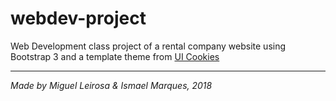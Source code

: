 # webdev-project
Web Development class project of a rental company website using Bootstrap 3 and a template theme from [UI Cookies](https://uicookies.com/)

---
_Made by Miguel Leirosa & Ismael Marques, 2018_
